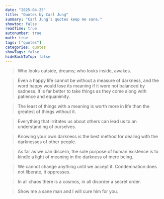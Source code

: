 ```yaml
---
date: "2025-04-25"
title: "Quotes by Carl Jung"
summary: "Carl Jung’s quotes keep me sane."
showtoc: false
readTime: true
autonumber: true
math: true
tags: ["quotes"]
categories: quotes
showTags: false
hideBackToTop: false
---
```


> Who looks outside, dreams; who looks inside, awakes.

> Even a happy life cannot be without a measure of darkness, and the word happy would lose its meaning if it were not balanced by sadness. It is far better to take things as they come along with patience and equanimity.

> The least of things with a meaning is worth more in life than the greatest of things without it.

> Everything that irritates us about others can lead us to an understanding of ourselves.

> Knowing your own darkness is the best method for dealing with the darknesses of other people.

> As far as we can discern, the sole purpose of human existence is to kindle a light of meaning in the darkness of mere being.

> We cannot change anything until we accept it. Condemnation does not liberate, it oppresses.

> In all chaos there is a cosmos, in all disorder a secret order.

> Show me a sane man and I will cure him for you.
